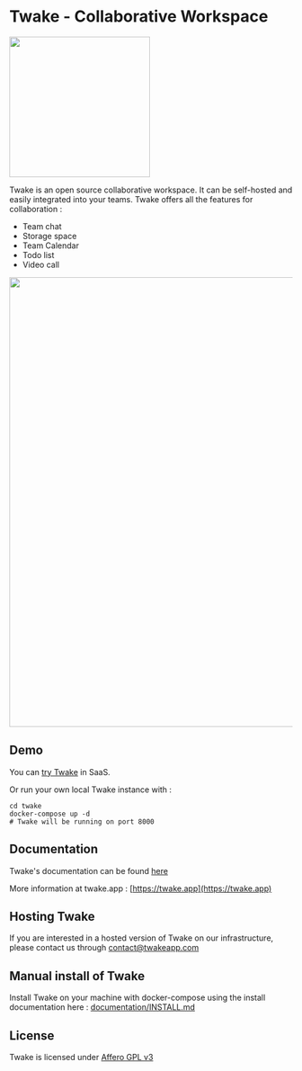 # Twake - Collaborative Workspace

<a href="https://twake.app"><img src="https://twake.app/medias/twakeName.png" width=250/></a>

Twake is an open source collaborative workspace. It can be self-hosted and easily integrated into your teams.
Twake offers all the features for collaboration :

- Team chat
- Storage space
- Team Calendar
- Todo list
- Video call

<a href="https://twakeapp.com"><img width=800 src="https://twake.app/medias/features/chat.png"/></a>

## Demo

You can <a href="https://web.twake.app"> try Twake</a> in SaaS.

Or run your own local Twake instance with :

```
cd twake
docker-compose up -d
# Twake will be running on port 8000
```

## Documentation

Twake's documentation can be found <a href="https://www.notion.so/Welcome-to-Twake-495f4e5f97464e1c9ef7e969e52ea274">here</a>

More information at twake.app : [https://twake.app](https://twake.app)

## Hosting Twake

If you are interested in a hosted version of Twake on our infrastructure, please contact us through
[contact@twakeapp.com](mailto:contact@twakeapp.com)

## Manual install of Twake

Install Twake on your machine with docker-compose using the install documentation here :
[documentation/INSTALL.md](documentation/INSTALL.md)

## License

Twake is licensed under [Affero GPL v3](http://www.gnu.org/licenses/agpl-3.0.html)
